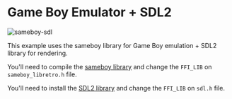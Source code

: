 # Game Boy Emulator + SDL2

![sameboy-sdl](https://user-images.githubusercontent.com/2197005/65930680-fab53280-e3dc-11e9-98bb-f02c6cd94368.gif)

This example uses the sameboy library for Game Boy emulation + SDL2 library for rendering.

You'll need to compile the [sameboy library](https://github.com/LIJI32/SameBoy) and change the `FFI_LIB` on `sameboy_libretro.h` file.

You'll need to install the [SDL2 library](https://www.libsdl.org/download-2.0.php) and change the `FFI_LIB` on `sdl.h` file.
